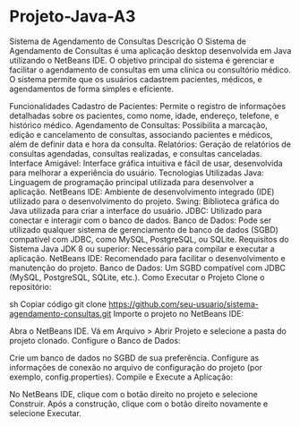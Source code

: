 # Projeto-Java-A3
Sistema de Agendamento de Consultas
Descrição
O Sistema de Agendamento de Consultas é uma aplicação desktop desenvolvida em Java utilizando o NetBeans IDE. O objetivo principal do sistema é gerenciar e facilitar o agendamento de consultas em uma clínica ou consultório médico. O sistema permite que os usuários cadastrem pacientes, médicos, e agendamentos de forma simples e eficiente.

Funcionalidades
Cadastro de Pacientes: Permite o registro de informações detalhadas sobre os pacientes, como nome, idade, endereço, telefone, e histórico médico.
Agendamento de Consultas: Possibilita a marcação, edição e cancelamento de consultas, associando pacientes e médicos, além de definir data e hora da consulta.
Relatórios: Geração de relatórios de consultas agendadas, consultas realizadas, e consultas canceladas.
Interface Amigável: Interface gráfica intuitiva e fácil de usar, desenvolvida para melhorar a experiência do usuário.
Tecnologias Utilizadas
Java: Linguagem de programação principal utilizada para desenvolver a aplicação.
NetBeans IDE: Ambiente de desenvolvimento integrado (IDE) utilizado para o desenvolvimento do projeto.
Swing: Biblioteca gráfica do Java utilizada para criar a interface do usuário.
JDBC: Utilizado para conectar e interagir com o banco de dados.
Banco de Dados: Pode ser utilizado qualquer sistema de gerenciamento de banco de dados (SGBD) compatível com JDBC, como MySQL, PostgreSQL, ou SQLite.
Requisitos do Sistema
Java JDK 8 ou superior: Necessário para compilar e executar a aplicação.
NetBeans IDE: Recomendado para facilitar o desenvolvimento e manutenção do projeto.
Banco de Dados: Um SGBD compatível com JDBC (MySQL, PostgreSQL, SQLite, etc.).
Como Executar o Projeto
Clone o repositório:

sh
Copiar código
git clone https://github.com/seu-usuario/sistema-agendamento-consultas.git
Importe o projeto no NetBeans IDE:

Abra o NetBeans IDE.
Vá em Arquivo > Abrir Projeto e selecione a pasta do projeto clonado.
Configure o Banco de Dados:

Crie um banco de dados no SGBD de sua preferência.
Configure as informações de conexão no arquivo de configuração do projeto (por exemplo, config.properties).
Compile e Execute a Aplicação:

No NetBeans IDE, clique com o botão direito no projeto e selecione Construir.
Após a construção, clique com o botão direito novamente e selecione Executar.
